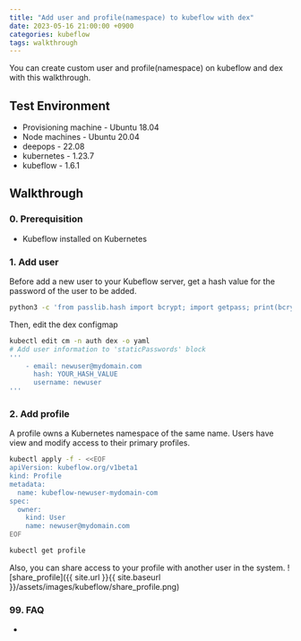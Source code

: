 ```yaml
---
title: "Add user and profile(namespace) to kubeflow with dex"
date: 2023-05-16 21:00:00 +0900
categories: kubeflow
tags: walkthrough
---
```

You can create custom user and profile(namespace) on kubeflow and dex with this walkthrough.

## Test Environment

* Provisioning machine - Ubuntu 18.04
* Node machines - Ubuntu 20.04
* deepops - 22.08
* kubernetes - 1.23.7
* kubeflow - 1.6.1

## Walkthrough

### 0. Prerequisition
* Kubeflow installed on Kubernetes

### 1. Add user
Before add a new user to your Kubeflow server, get a hash value for the password of the user to be added.
```bash
python3 -c 'from passlib.hash import bcrypt; import getpass; print(bcrypt.using(rounds=12, ident="2y").hash(getpass.getpass()))'
```

Then, edit the dex configmap
```bash
kubectl edit cm -n auth dex -o yaml
# Add user information to 'staticPasswords' block
'''
    - email: newuser@mydomain.com
      hash: YOUR_HASH_VALUE
      username: newuser
'''
```

### 2. Add profile
A profile owns a Kubernetes namespace of the same name. Users have view and modify access to their primary profiles. 
```bash
kubectl apply -f - <<EOF
apiVersion: kubeflow.org/v1beta1
kind: Profile
metadata:
  name: kubeflow-newuser-mydomain-com 
spec:
  owner:
    kind: User
    name: newuser@mydomain.com
EOF

kubectl get profile
```

Also, you can share access to your profile with another user in the system.
![share_profile]({{ site.url }}{{ site.baseurl }}/assets/images/kubeflow/share_profile.png)

### 99. FAQ
*